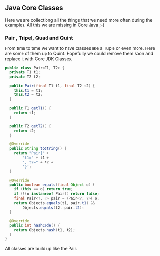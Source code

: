## Java Core Classes
Here we are collectiong all the things that we need
more often during the examples. All this we are 
missing in Core Java ;-)

### Pair , Tripel, Quad and Quint
From time to time we want to have classes like a Tuple or even more.
Here are some of them up to Quint. Hopefully we could remove them soon
and replace it with Core JDK Classes.

```java
public class Pair<T1, T2> {
  private T1 t1;
  private T2 t2;

  public Pair(final T1 t1, final T2 t2) {
    this.t1 = t1;
    this.t2 = t2;
  }

  public T1 getT1() {
    return t1;
  }

  public T2 getT2() {
    return t2;
  }

  @Override
  public String toString() {
    return "Pair{" +
        "t1=" + t1 +
        ", t2=" + t2 +
        '}';
  }

  @Override
  public boolean equals(final Object o) {
    if (this == o) return true;
    if (!(o instanceof Pair)) return false;
    final Pair<?, ?> pair = (Pair<?, ?>) o;
    return Objects.equals(t1, pair.t1) &&
        Objects.equals(t2, pair.t2);
  }

  @Override
  public int hashCode() {
    return Objects.hash(t1, t2);
  }
}
```
All classes are build up like the Pair. 
